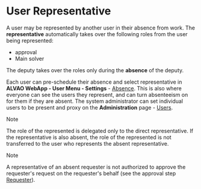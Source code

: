 # User Representative
     
A user may be represented by another user in their absence from work. The **representative** automatically takes over the following roles from the user being represented:
     
- approval
- Main solver

The deputy takes over the roles only during the **absence** of the deputy.
     
Each user can pre-schedule their absence and select representative in **ALVAO WebApp - User Menu - Settings** - [Absence](../../../list-of-windows/alvao-webapp/settings/out-of-office). This is also where everyone can see the users they represent, and can turn absenteeism on for them if they are absent. The system administrator can set individual users to be present and proxy on the **Administration** page - [Users](../../../list-of-windows/alvao-webapp/administration/users).

> [!NOTE]
> The role of the represented is delegated only to the direct representative. If the representative is also absent, the role of the represented is not transferred to the user who represents the absent representative.

> [!NOTE]
> A representative of an absent requester is not authorized to approve the requester's request on the requester's behalf (see the approval step [Requester](../../../list-of-windows/alvao-webapp/administration/service-desk/approval-scheme/detail/approval-scheme-item)).
